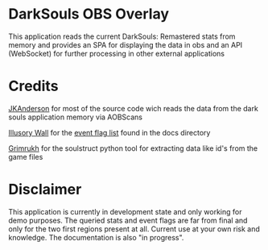 # DarkSouls OBS Overlay
This application reads the current DarkSouls: Remastered stats from memory and provides an SPA for displaying the data in obs and an API (WebSocket) for further processing in other external applications 

# Credits
[JKAnderson](https://github.com/JKAnderson) for most of the source code wich reads the data from the dark souls application memory via AOBScans

[Illusory Wall](https://twitter.com/illusorywall) for the [event flag list](docs/EventFlagList.txt) found in the docs directory

[Grimrukh](https://github.com/Grimrukh) for the soulstruct python tool for extracting data like id's from the game files

# Disclaimer
This application is currently in development state and only working for demo purposes. The queried stats and event flags are far from final and only for the two first regions present at all. Current use at your own risk and knowledge. The documentation is also "in progress".